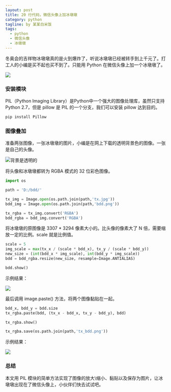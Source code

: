 ```yaml
---
layout: post
title: 20 行代码，微信头像上加冰墩墩
category: python
tagline: by 某某白米饭
tags: 
  - python
  - 微信头像
  - 冰墩墩
---
```


冬奥会的吉祥物冰墩墩真的是火到爆炸了，听说冰墩墩已经被转手到上千元了。打工人的小编是买不起也买不到了。只能用 Python 在微信头像上加一个冰墩墩了。
<!--more-->

![](https://files.mdnice.com/user/15960/639bd912-9461-4304-86b3-2119205122fc.png)

### 安装模块

PIL（Python Imaging Library）是Python中一个强大的图像处理库，虽然只支持 Python 2.7，但是 pillow 是 PIL 的一个分支，我们可以安装 pillow 达到目的。

```python
pip install Pillow
```

### 图像叠加

准备两张图像，一张冰墩墩的图片，小编是在网上下载的透明背景色的图像。一张是自己的头像。

![背景是透明的](https://files.mdnice.com/user/15960/2c16cb6a-d2f8-41ad-af34-f61fcec02a70.png)

将头像和冰墩墩都转为 RGBA 模式的 32 位彩色图像。

```python
import os

path = 'D:/bdd/'

tx_img = Image.open(os.path.join(path,'tx.jpg'))
bdd_img = Image.open(os.path.join(path,'bdd.png'))

tx_rgba = tx_img.convert('RGBA')
bdd_rgba = bdd_img.convert('RGBA')
```

将冰墩墩的原图像是 3307 * 3294 像素大小的。比头像的像素大了 N 倍，需要缩放一定的比例。scale 就是比例值。

```python
scale = 5
img_scale = max(tx_x / (scale * bdd_x), tx_y / (scale * bdd_y))
new_size = (int(bdd_x * img_scale), int(bdd_y * img_scale))
bdd = bdd_rgba.resize(new_size, resample=Image.ANTIALIAS)

bdd.show()
```

示例结果：

![](https://files.mdnice.com/user/15960/0df3193f-5fa9-4b8b-8ede-5bde4d75ca86.png)



最后调用 image.paste() 方法，将两个图像黏贴在一起。

```python
bdd_x, bdd_y = bdd.size
tx_rgba.paste(bdd, (tx_x - bdd_x, tx_y - bdd_y), bdd)

tx_rgba.show()

tx_rgba.save(os.path.join(path,'tx_bdd.png'))
```

示例结果：

![](https://files.mdnice.com/user/15960/1119fba1-54d4-4d55-bba2-0b90178d689d.png)

### 总结

本文用 PIL 模块的简单方法实现了图像的放大\缩小、黏贴以及保存为图片，让冰墩墩出现在了微信头像上，小伙伴们快去试试吧。
